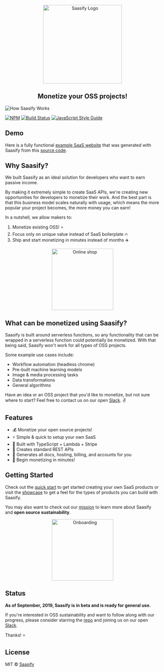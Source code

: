<p align="center">
  <a href="https://saasify.sh" title="Saasify">
    <img src="https://saasify.sh/_media/logo.png" alt="Saasify Logo" width="256" />
  </a>
</p>

<h2 align="center" class='subtitle'>Monetize your OSS projects!</h2>

<img src="https://saasify.sh/_media/saasify-how-it-works.png" alt="How Saasify Works" />

[![NPM](https://img.shields.io/npm/v/saasify.svg)](https://www.npmjs.com/package/saasify) [![Build Status](https://travis-ci.com/saasify-sh/saasify.svg?branch=master)](https://travis-ci.com/saasify-sh/saasify) [![JavaScript Style Guide](https://img.shields.io/badge/code_style-standard-brightgreen.svg)](https://standardjs.com)

## Demo

Here is a fully functional [example SaaS website](https://puppet-master.sh ':target=_blank') that was generated with Saasify from this [source code](https://github.com/saasify-sh/puppet-master ':target=_blank').

## Why Saasify?

We built Saasify as an ideal solution for developers who want to earn passive income.

By making it extremely simple to create SaaS APIs, we're creating new opportunities for developers to monetize their work. And the best part is that this business model scales naturally with usage, which means the more popular your project becomes, the more money you can earn!

In a nutshell, we allow makers to:

1. Monetize existing OSS! ⭐️
2. Focus only on unique value instead of SaaS boilerplate 🔥
3. Ship and start monetizing in minutes instead of months ✈️

<p align="center">
  <img src="https://saasify.sh/_media/undraw/business_shop.svg" alt="Online shop" width="200" />
</p>

## What can be monetized using Saasify?

Saasify is built around serverless functions, so any functionality that can be wrapped in a serverless function could potentially be monetized. With that being said, Saasify won't work for all types of OSS projects.

Some example use cases include:

- Workflow automation (headless chrome)
- Pre-built machine learning models
- Image & media processing tasks
- Data transformations
- General algorithms

Have an idea or an OSS project that you'd like to monetize, but not sure where to start? Feel free to contact us on our open [Slack](https://join.slack.com/t/saasify/shared_invite/enQtNzY3NjgyODY5OTU2LTBlNTkwYjI3ODlkOTYxOTY5MzQ3OWM0NTFmOTc5OTdjZWYwMWU2YmIyMzdkZDk0NWRlOTJiN2JmZDYzOWM1MzI). ✌️

## Features

- 💰 Monetize your open source projects!
- ⚡️️ Simple & quick to setup your own SaaS
- 💯 Built with TypeScript + Lambda + Stripe
- 💎 Creates standard REST APIs
- 🤖 Generates all docs, hosting, billing, and accounts for you
- 🚀 Begin monetizing in minutes!

## Getting Started

Check out the [quick start](./quick-start.md) to get started creating your own SaaS products or visit the [showcase](./showcase.md) to get a feel for the types of products you can build with Saasify.

You may also want to check out our [mission](./mission.md) to learn more about Saasify and **open source sustainability**.

<p align="center">
  <img src="https://saasify.sh/_media/undraw/onboarding.svg" alt="Onboarding" width="200" />
</p>

## Status

**As of September, 2019, Saasify is in beta and is ready for general use.**

If you're interested in OSS sustainability and want to follow along with our progress, please consider starring the [repo](https://github.com/saasify-sh/saasify) and joining us on our open [Slack](https://join.slack.com/t/saasify/shared_invite/enQtNzY3NjgyODY5OTU2LTBlNTkwYjI3ODlkOTYxOTY5MzQ3OWM0NTFmOTc5OTdjZWYwMWU2YmIyMzdkZDk0NWRlOTJiN2JmZDYzOWM1MzI).

Thanks! ⭐️

## License

MIT © [Saasify](https://saasify.sh)
